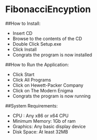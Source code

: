 # FibonacciEncyption
##How to Install:
*	Insert CD
*	Browse to the contents of the CD
*	Double Click Setup.exe
*	Click Install
*	Congrats the program is now installed

##How to Run the Application:
*	Click Start
*	Click All Programs
*	Click on Hewett-Packer Company
*	Click on The Modern Enigma
*	Congrats the program is now running

##System Requirements:
*	CPU :  Any x86 or x64 CPU
*	Minimum Memory:  1Gb of ram
*	Graphics:  Any basic display device
*	Disk Space:  At least 32MB
